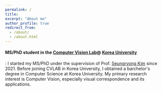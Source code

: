 ```yaml
---
permalink: /
title: 
excerpt: "About me"
author_profile: true
redirect_from: 
  - /about/
  - /about.html
---
```

#### MS/PhD student in the [Computer Vision Lab](https://cvlab.korea.ac.kr/ "cvlab")@ [Korea University](https://info.korea.edu/en_info/index.do "korea")
:   I started my MS/PhD under the supervision of Prof. [Seungryong Kim](https://seungryong.github.io/) since 2021. Before joining CVLAB in Korea University, 
I obtained a barchelor's degree in Computer Science at Korea University. My primary research interest is Computer Vision, especially visual correspondence and its applications. 